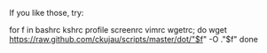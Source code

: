 If you like those, try:

for f in bashrc kshrc profile screenrc vimrc wgetrc; do
	wget https://raw.github.com/ckujau/scripts/master/dot/"$f" -O ."$f"
done
